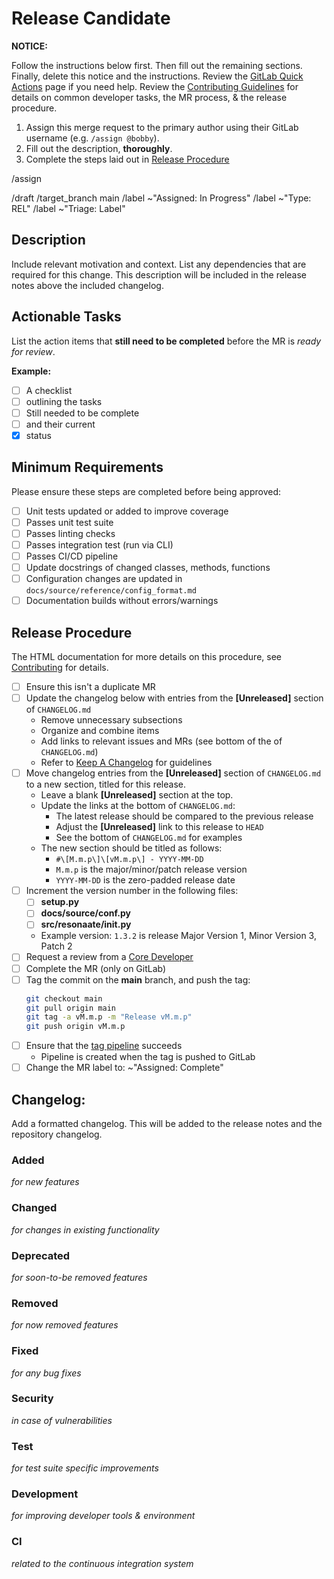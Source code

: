 # Release Candidate

**NOTICE:**

Follow the instructions below first. Then fill out the remaining sections. Finally, delete this notice and the instructions.
Review the [GitLab Quick Actions][quick actions] page if you need help.
Review the [Contributing Guidelines][contributing] for details on common developer tasks, the MR process, & the release procedure.

1. Assign this merge request to the primary author using their GitLab username (e.g. `/assign @bobby`).
1. Fill out the description, **thoroughly**.
1. Complete the steps laid out in [Release Procedure](#release-procedure)

<!-- Quick Actions -->

/assign

/draft
/target_branch main
/label ~"Assigned: In Progress"
/label ~"Type: REL"
/label ~"Triage: Label"

## Description

Include relevant motivation and context.
List any dependencies that are required for this change.
This description will be included in the release notes above the included changelog.

## Actionable Tasks

List the action items that **still need to be completed** before the MR is *ready for review*.

**Example:**

- [ ] A checklist
- [ ] outlining the tasks
- [ ] Still needed to be complete
- [ ] and their current
- [x] status

## Minimum Requirements

Please ensure these steps are completed before being approved:

- [ ] Unit tests updated or added to improve coverage
- [ ] Passes unit test suite
- [ ] Passes linting checks
- [ ] Passes integration test (run via CLI)
- [ ] Passes CI/CD pipeline
- [ ] Update docstrings of changed classes, methods, functions
- [ ] Configuration changes are updated in `docs/source/reference/config_format.md`
- [ ] Documentation builds without errors/warnings

## Release Procedure

The HTML documentation for more details on this procedure, see [Contributing](https://code.vt.edu/space-research/resonaate/resonaate/-/blob/develop/CONTRIBUTING.md) for details.

- [ ] Ensure this isn't a duplicate MR
- [ ] Update the changelog below with entries from the __\[Unreleased\]__ section of `CHANGELOG.md`
  - Remove unnecessary subsections
  - Organize and combine items
  - Add links to relevant issues and MRs (see bottom of the of `CHANGELOG.md`)
  - Refer to [Keep A Changelog] for guidelines
- [ ] Move changelog entries from the __\[Unreleased\]__ section of `CHANGELOG.md` to a new section, titled for this release.
  - Leave a blank __\[Unreleased\]__ section at the top.
  - Update the links at the bottom of `CHANGELOG.md`:
    - The latest release should be compared to the previous release
    - Adjust the __\[Unreleased\]__ link to this release to `HEAD`
    - See the bottom of `CHANGELOG.md` for examples
  - The new section should be titled as follows:
    - `#\[M.m.p\]\[vM.m.p\] - YYYY-MM-DD`
    - `M.m.p` is the major/minor/patch release version
    - `YYYY-MM-DD` is the zero-padded release date
- [ ] Increment the version number in the following files:
  - [ ] **setup.py**
  - [ ] **docs/source/conf.py**
  - [ ] **src/resonaate/__init__.py**
  - Example version: `1.3.2` is release Major Version 1, Minor Version 3, Patch 2
- [ ] Request a review from a [Core Developer][core devs]
- [ ] Complete the MR (only on GitLab)
- [ ] Tag the commit on the **main** branch, and push the tag:
  ```bash
  git checkout main
  git pull origin main
  git tag -a vM.m.p -m "Release vM.m.p"
  git push origin vM.m.p
  ```
- [ ] Ensure that the [tag pipeline][pipeline] succeeds
  - Pipeline is created when the tag is pushed to GitLab
- [ ] Change the MR label to: ~"Assigned: Complete"

## Changelog:

Add a formatted changelog. This will be added to the release notes and the repository changelog.

### Added

*for new features*

### Changed

*for changes in existing functionality*

### Deprecated

*for soon-to-be removed features*

### Removed

*for now removed features*

### Fixed

*for any bug fixes*

### Security

*in case of vulnerabilities*

### Test

*for test suite specific improvements*

### Development

*for improving developer tools & environment*

### CI

*related to the continuous integration system*

[contributing]: https://code.vt.edu/space-research/resonaate/resonaate/-/blob/develop/CONTRIBUTING.md
[core devs]: https://code.vt.edu/space-research/resonaate/resonaate/-/blob/develop/README.md#authors
[keep a changelog]: https://keepachangelog.com/en/1.0.0/
[pipeline]: https://code.vt.edu/space-research/resonaate/resonaate/-/pipelines?ref=main
[quick actions]: https://docs.gitlab.com/ee/user/project/quick_actions.html
